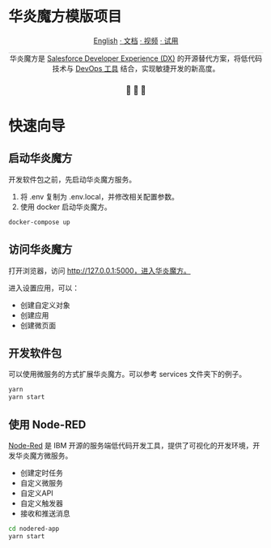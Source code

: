 华炎魔方模版项目
===

<p align="center">
<a href="./README_en.md">English</a>
<a href="https://www.steedos.cn/docs/"> · 文档</a>
<a href="https://www.steedos.cn/videos/"> · 视频</a>
<a href="https://demo.steedos.cn"> · 试用</a>
</p>


<p align="center" style="border-top: solid 1px #cccccc">
  华炎魔方是 <a href="https://developer.salesforce.com/developer-centers/developer-experience" target="_blank">Salesforce Developer Experience (DX)</a> 的开源替代方案，将低代码技术与 <a href="https://www.steedos.cn/docs/deploy/devops"> DevOps 工具</a> 结合，实现敏捷开发的新高度。 
</p>

<h3 align="center">
 🤖 🎨 🚀
</h3>


# 快速向导

## 启动华炎魔方

开发软件包之前，先启动华炎魔方服务。

1. 将 .env 复制为 .env.local，并修改相关配置参数。
2. 使用 docker 启动华炎魔方。

```bash
docker-compose up
```

## 访问华炎魔方

打开浏览器，访问 http://127.0.0.1:5000，进入华炎魔方。

进入设置应用，可以：
- 创建自定义对象
- 创建应用
- 创建微页面

## 开发软件包

可以使用微服务的方式扩展华炎魔方。可以参考 services 文件夹下的例子。

```bash
yarn
yarn start
```

## 使用 Node-RED

[Node-Red](https://nodered.org/) 是 IBM 开源的服务端低代码开发工具，提供了可视化的开发环境，开发华炎魔方微服务。

- 创建定时任务
- 自定义微服务
- 自定义API
- 自定义触发器
- 接收和推送消息

```bash
cd nodered-app
yarn start
```
